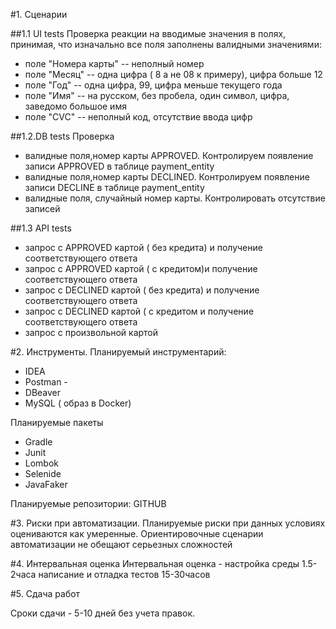 
#1. Cценарии

##1.1 UI tests
Проверка реакции на вводимые значения в полях, принимая, что изначально все поля заполнены валидными значениями:
- поле "Номера карты" -- неполный номер
- поле "Месяц" -- одна цифра ( 8 а не 08 к примеру), цифра больше 12
- поле "Год" -- одна цифра, 99, цифра меньше текущего года
- поле "Имя" -- на русском, без пробела, один символ, цифра, заведомо большое имя
- поле "CVC" -- неполный код, отсутствие ввода цифр

##1.2.DB tests
Проверка 
- валидные поля,номер карты АPPROVED. Контролируем появление записи APPROVED в таблице payment_entity
- валидные поля,номер карты DECLINED. Контролируем появление записи DECLINE в таблице payment_entity
- валидные поля, случайный номер карты. Контролировать отсутствие записей

##1.3 API tests
- запрос c APPROVED картой ( без кредита) и получение соответствующего ответа
- запрос c APPROVED картой ( с кредитом)и получение соответствующего ответа
- запрос c DECLINED картой ( без кредита) и получение соответствующего ответа
- запрос c DECLINED картой ( с кредитом и получение соответствующего ответа
- запрос с произвольной картой

 
#2. Инструменты.
Планируемый инструментарий:
- IDEA 
- Postman -
- DBeaver
- MySQL ( образ в Docker)

Планируемые пакеты 
- Gradle
- Junit
- Lombok
- Selenide
- JavaFaker

Планируемые репозитории: GITHUB

#3. Риски при автоматизации.
Планируемые риски при данных условиях оцениваются как умеренные. 
Ориентировочные сценарии автоматизации не обещают серьезных сложностей


#4. Интервальная оценка
Интервальная оценка - настройка среды 1.5-2часа
написание и отладка тестов 15-30часов

#5. Сдача работ

Сроки сдачи -  5-10 дней без учета правок. 
